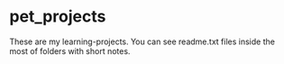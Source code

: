 # pet_projects
These are my learning-projects. You can see readme.txt files inside the most of folders with short notes. <br>
